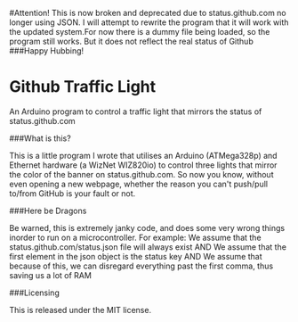 #Attention!
This is now broken and deprecated due to status.github.com no longer using JSON. I will attempt to rewrite the program that it will work with the updated system.For now there is a dummy file being loaded, so the program still works. But it does not reflect the real status of Github
###Happy Hubbing!

Github Traffic Light
==============

An Arduino program to control a traffic light that mirrors the status of status.github.com

###What is this?

This is a little program I wrote that utilises an Arduino (ATMega328p) and Ethernet hardware (a WizNet WIZ820io) to control three lights that mirror the color of the banner on status.github.com. So now you know, without even opening a new webpage, whether the reason you can't push/pull to/from GitHub is your fault or not.

###Here be Dragons

Be warned, this is extremely janky code, and does some very wrong things inorder to run on a microcontroller. For example:
We assume that the status.github.com/status.json file will always exist
AND
We assume that the first element in the json object is the status key
AND
We assume that because of this, we can disregard everything past the first comma, thus saving us a lot of RAM

###Licensing

This is released under the MIT license.